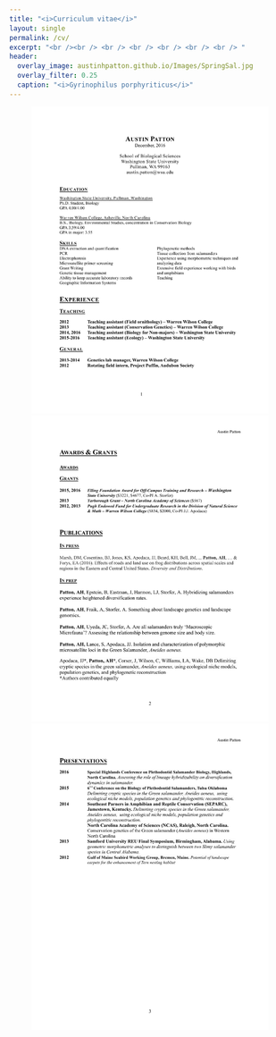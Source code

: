 ```yaml
---
title: "<i>Curriculum vitae</i>"
layout: single
permalink: /cv/
excerpt: "<br /><br /> <br /> <br /> <br /> <br /> <br /> "
header:
  overlay_image: austinhpatton.github.io/Images/SpringSal.jpg
  overlay_filter: 0.25
  caption: "<i>Gyrinophilus porphyriticus</i>"
---
```

<figure>
<img src="/Images/A_Patton_CV_12-9-16-1.jpg" alt="Page 1" class="inline">
<img src="/Images/A_Patton_CV_12-9-16-2.jpg/" alt="Page 2" class="inline">
<img src="/Images/A_Patton_CV_12-9-16-3.jpg/" alt="Page 3" class="inline">

